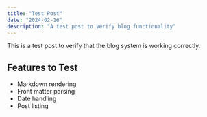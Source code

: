 ```yaml
---
title: "Test Post"
date: "2024-02-16"
description: "A test post to verify blog functionality"
---
```


This is a test post to verify that the blog system is working correctly.

## Features to Test

- Markdown rendering
- Front matter parsing
- Date handling
- Post listing

